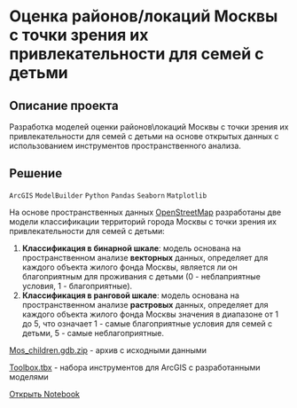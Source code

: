 # Оценка районов/локаций Москвы с точки зрения их привлекательности для семей с детьми

## Описание проекта

Разработка моделей оценки районов\локаций Москвы с точки зрения их привлекательности для семей с детьми на основе открытых данных с использованием инструментов пространственного анализа.

## Решение

`ArcGIS` `ModelBuilder` `Python` `Pandas` `Seaborn` `Matplotlib`

На основе пространственных данных [OpenStreetMap](https://www.openstreetmap.org/#map=13/55.7444/37.6253) разработаны две модели классификации территорий города Москвы с точки зрения их привлекательности для семей с детьми:
1. **Классификация в бинарной шкале**: модель основана на пространственном анализе **векторных** данных, определяет для каждого объекта жилого фонда Москвы, является ли он благоприятным для проживания с детьми (0 - неблаприятные условия, 1 - благоприятные).
2. **Классификация в ранговой шкале**: модель основана на пространственном анализе **растровых** данных, определяет для каждого объекта жилого фонда Москвы значения в диапазоне от 1 до 5, что означает 1 - самые благоприятные условия для семей с детьми, 5 - самые неблагоприятные.

[Mos_children.gdb.zip](https://github.com/Kri5PO/Test/blob/main/Mos_children.gdb.zip) - архив с исходными данными

[Toolbox.tbx](https://github.com/Kri5PO/Test/blob/main/Toolbox.tbx) - набора инструментов для ArcGIS с разработанными моделями

[Открыть Notebook](https://github.com/Kri5PO/Test/blob/main/Mos_for_children.ipynb)
